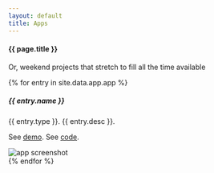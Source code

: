 ```yaml
---
layout: default
title: Apps
---
```

#### {{ page.title }}

<p>Or, weekend projects that stretch to fill all the time available</p>

{% for entry in site.data.app.app %}
<div class="container mt-3">
  <div class="media border p-3">
    <!--<img src="{{ entry.picture }}" alt="app screenshot" class="mr-3 mt-3 rounded img-fluid img-thumbnail">-->
    <div class="media-body">
      <h5>{{ entry.name }} </h5>
      <p>{{ entry.type }}. {{ entry.desc }}.</p>
	  <p>See <a href = "{{ entry.demo }}">demo</a>. See <a href = "{{ entry.code }}">code</a>.</p>
    </div><!-- media-body  -->
	<img src="{{ entry.picture }}" alt="app screenshot" class="mr-3 mt-3 rounded img-fluid img-thumbnail">
  </div><!-- media -->
</div><!-- container mt-3 -->
{% endfor %}




